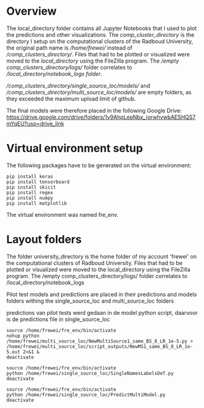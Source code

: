 # Overview
The local_directory folder contains all Jupyter Notebooks that I used to plot the predictions and other visualizations. The _comp_cluster_directory_ is the directory I setup on the computational clusters of the Radboud University, the original path name is _/home/frewei/_ instead of _/comp_clusters_directory/_. Files that had to be plotted or visualized were moved to the _local_directory_ using the FileZilla program. The _/empty comp_clusters_directory/logs/_ folder correlates to _/local_directory/notebook_logs folder_.


_/comp_clusters_directory/single_source_loc/models/_ and _/comp_clusters_directory/multi_source_loc/models/_ are empty folders, as they exceeded the maximum upload limit of github. 

The final models were therefore placed in the following Google Drive: 
https://drive.google.com/drive/folders/1v9AhpLepNbx_jorwhvwbAESHQS7mYqEU?usp=drive_link

# Virtual environment setup
The following packages have to be generated on the virtual environment:
````pip install tensorflow
pip install keras
pip install tensorboard
pip install skicit
pip install regex
pip install numpy
pip install matplotlib
````
The virtual environment was named fre_env.

# Layout folders
The folder university_directory is the home folder of my account 'frewei' on the computational clusters of Radboud University. Files that had to be plotted or visualized were moved to the local_directory using the FileZilla program. The /empty comp_clusters_directory/logs/ folder correlates to /local_directory/notebook_logs

Pilot test models and predictions are placed in their predictions and models folders withing the single_source_loc and multi_source_loc folders

predictions van pilot tests werd gedaan in de model python script, daarvoor is de predictions file in single_source_loc


````
source /home/frewei/fre_env/bin/activate
nohup python /home/frewei/multi_source_loc/NewMultiSource1_same_BS_8_LR_1e-5.py > /home/frewei/multi_source_loc/script_outputs/NewMS1_same_BS_8_LR_1e-5.out 2>&1 &
deactivate
````

````
source /home/frewei/fre_env/bin/activate
python /home/frewei/single_source_loc/SingleNamesLabelsDef.py
deactivate
````

````
source /home/frewei/fre_env/bin/activate
python /home/frewei/single_source_loc/PredictMultiModel.py
deactivate
````
